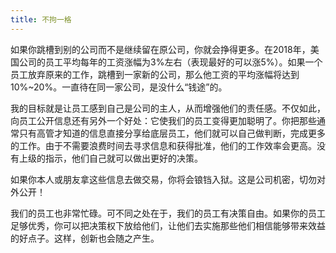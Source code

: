 ```yaml
---
title: 不拘一格
---
```


如果你跳槽到别的公司而不是继续留在原公司，你就会挣得更多。在2018年，美国公司的员工平均每年的工资涨幅为3%左右（表现最好的可以涨5%）。如果一个员工放弃原来的工作，跳槽到一家新的公司，那么他工资的平均涨幅将达到10%~20%。一直待在同一家公司，是没什么“钱途”的。

我的目标就是让员工感到自己是公司的主人，从而增强他们的责任感。不仅如此，向员工公开信息还有另外一个好处：它使我们的员工变得更加聪明了。你把那些通常只有高管才知道的信息直接分享给底层员工，他们就可以自己做判断，完成更多的工作。由于不需要浪费时间去寻求信息和获得批准，他们的工作效率会更高。没有上级的指示，他们自己就可以做出更好的决策。

如果你本人或朋友拿这些信息去做交易，你将会锒铛入狱。这是公司机密，切勿对外公开！

我们的员工也非常忙碌。可不同之处在于，我们的员工有决策自由。如果你的员工足够优秀，你可以把决策权下放给他们，让他们去实施那些他们相信能够带来效益的好点子。这样，创新也会随之产生。
